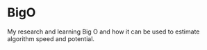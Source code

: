 # BigO
My research and learning Big O and how it can be used to estimate algorithm speed and potential.
